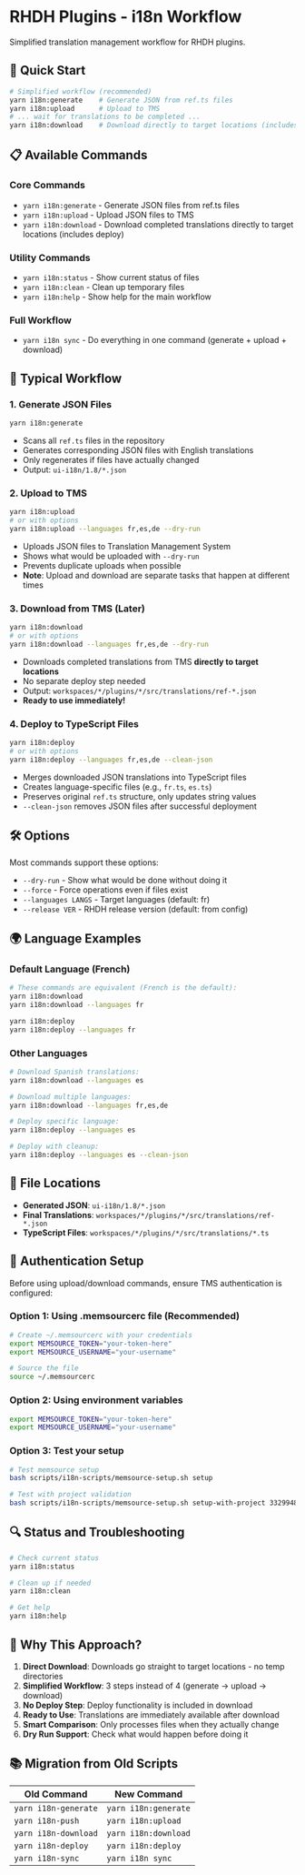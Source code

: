# RHDH Plugins - i18n Workflow

Simplified translation management workflow for RHDH plugins.

## 🎯 Quick Start

```bash
# Simplified workflow (recommended)
yarn i18n:generate    # Generate JSON from ref.ts files
yarn i18n:upload      # Upload to TMS
# ... wait for translations to be completed ...
yarn i18n:download    # Download directly to target locations (includes deploy)
```

## 📋 Available Commands

### Core Commands

- `yarn i18n:generate` - Generate JSON files from ref.ts files
- `yarn i18n:upload` - Upload JSON files to TMS
- `yarn i18n:download` - Download completed translations directly to target locations (includes deploy)

### Utility Commands

- `yarn i18n:status` - Show current status of files
- `yarn i18n:clean` - Clean up temporary files
- `yarn i18n:help` - Show help for the main workflow

### Full Workflow

- `yarn i18n sync` - Do everything in one command (generate + upload + download)

## 🔄 Typical Workflow

### 1. Generate JSON Files

```bash
yarn i18n:generate
```

- Scans all `ref.ts` files in the repository
- Generates corresponding JSON files with English translations
- Only regenerates if files have actually changed
- Output: `ui-i18n/1.8/*.json`

### 2. Upload to TMS

```bash
yarn i18n:upload
# or with options
yarn i18n:upload --languages fr,es,de --dry-run
```

- Uploads JSON files to Translation Management System
- Shows what would be uploaded with `--dry-run`
- Prevents duplicate uploads when possible
- **Note**: Upload and download are separate tasks that happen at different times

### 3. Download from TMS (Later)

```bash
yarn i18n:download
# or with options
yarn i18n:download --languages fr,es,de --dry-run
```

- Downloads completed translations from TMS **directly to target locations**
- No separate deploy step needed
- Output: `workspaces/*/plugins/*/src/translations/ref-*.json`
- **Ready to use immediately!**

### 4. Deploy to TypeScript Files

```bash
yarn i18n:deploy
# or with options
yarn i18n:deploy --languages fr,es,de --clean-json
```

- Merges downloaded JSON translations into TypeScript files
- Creates language-specific files (e.g., `fr.ts`, `es.ts`)
- Preserves original `ref.ts` structure, only updates string values
- `--clean-json` removes JSON files after successful deployment

## 🛠️ Options

Most commands support these options:

- `--dry-run` - Show what would be done without doing it
- `--force` - Force operations even if files exist
- `--languages LANGS` - Target languages (default: fr)
- `--release VER` - RHDH release version (default: from config)

## 🌍 Language Examples

### Default Language (French)

```bash
# These commands are equivalent (French is the default):
yarn i18n:download
yarn i18n:download --languages fr

yarn i18n:deploy
yarn i18n:deploy --languages fr
```

### Other Languages

```bash
# Download Spanish translations:
yarn i18n:download --languages es

# Download multiple languages:
yarn i18n:download --languages fr,es,de

# Deploy specific language:
yarn i18n:deploy --languages es

# Deploy with cleanup:
yarn i18n:deploy --languages es --clean-json
```

## 📁 File Locations

- **Generated JSON**: `ui-i18n/1.8/*.json`
- **Final Translations**: `workspaces/*/plugins/*/src/translations/ref-*.json`
- **TypeScript Files**: `workspaces/*/plugins/*/src/translations/*.ts`

## 🔐 Authentication Setup

Before using upload/download commands, ensure TMS authentication is configured:

### Option 1: Using .memsourcerc file (Recommended)

```bash
# Create ~/.memsourcerc with your credentials
export MEMSOURCE_TOKEN="your-token-here"
export MEMSOURCE_USERNAME="your-username"

# Source the file
source ~/.memsourcerc
```

### Option 2: Using environment variables

```bash
export MEMSOURCE_TOKEN="your-token-here"
export MEMSOURCE_USERNAME="your-username"
```

### Option 3: Test your setup

```bash
# Test memsource setup
bash scripts/i18n-scripts/memsource-setup.sh setup

# Test with project validation
bash scripts/i18n-scripts/memsource-setup.sh setup-with-project 33299484
```

## 🔍 Status and Troubleshooting

```bash
# Check current status
yarn i18n:status

# Clean up if needed
yarn i18n:clean

# Get help
yarn i18n:help
```

## 🚀 Why This Approach?

1. **Direct Download**: Downloads go straight to target locations - no temp directories
2. **Simplified Workflow**: 3 steps instead of 4 (generate → upload → download)
3. **No Deploy Step**: Deploy functionality is included in download
4. **Ready to Use**: Translations are immediately available after download
5. **Smart Comparison**: Only processes files when they actually change
6. **Dry Run Support**: Check what would happen before doing it

## 📚 Migration from Old Scripts

| Old Command          | New Command          |
| -------------------- | -------------------- |
| `yarn i18n-generate` | `yarn i18n:generate` |
| `yarn i18n-push`     | `yarn i18n:upload`   |
| `yarn i18n-download` | `yarn i18n:download` |
| `yarn i18n-deploy`   | `yarn i18n:deploy`   |
| `yarn i18n-sync`     | `yarn i18n sync`     |
